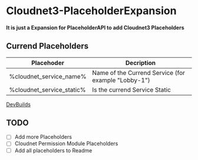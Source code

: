 # Cloudnet3-PlaceholderExpansion
#### It is just a Expansion for PlaceholderAPI to add Cloudnet3 Placeholders

## Currend Placeholders

| Placehoder | Decription |
| ---------- | ---------- |
| %cloudnet_service_name% | Name of the Currend Service (for example "Lobby-1") |
| %cloudnet_service_static% | Is the currend Service Static |

[DevBuilds](https://ci.phyrone.de/job/Cloudnet3-PlaceholderExpansion/job/master/)

## TODO
- [ ] Add more Placeholders
- [ ] Cloudnet Permission Module Placeholders
- [ ] Add all placeholders to Readme
